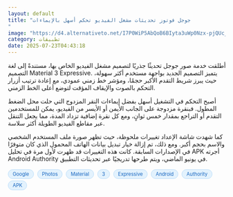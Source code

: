 ```yaml
---
layout: default
title: "جوجل فوتوز تحديثات مشغل الفيديو تحكم أسهل بالإيماءات
"
image: "https://d4.alternativeto.net/I7P0WiP5AbQoB6BIyta3uWp0Nzx-pjQUc_td8H6Dyrg/rs:fill:1520:760:0/g:ce:0:0/YWJzOi8vZGlzdC9jb250ZW50LzE3NTMyNDYyMjg4MzYucG5n.png"
category: تطبيقات
date: 2025-07-23T04:43:18
---
```


أطلقت خدمة صور جوجل تحديثًا جذريًا لتصميم مشغل الفيديو الخاص بها، مستندةً إلى لغة التصميم Material 3 Expressive. يتميز التصميم الجديد بواجهة مستخدم أكثر سهولة، حيث يبرز شريط التقدم الأكبر حجمًا، ومؤشر خط زمني عمودي، مع إعادة ترتيب أزرار التحكم بالصوت والإيقاف المؤقت لتوضع أعلى الخط الزمني.

أصبح التحكم في التشغيل أسهل بفضل إيماءات النقر المزدوج التي حلت محل الضغط المطول. فبنقرة مزدوجة على الجانب الأيمن أو الأيسر من الفيديو، يمكن للمستخدمين التقدم أو التراجع بمقدار خمس ثوانٍ، ومع كل نقرة إضافية تزداد المدة، مما يجعل التنقل عبر مقاطع الفيديو الطويلة أكثر سلاسة.

كما شهدت شاشة الإعداد تغييرات ملحوظة، حيث تظهر صورة ملف المستخدم الشخصي والاسم بحجم أكبر. ومع ذلك، تم إزالة خيار تبديل بيانات الهاتف المحمول الذي كان متوفرًا في الإصدارات السابقة. كانت هذه التغييرات قد ظهرت لأول مرة في تحليل APK أجرته Android Authority في يونيو الماضي، ويتم طرحها تدريجيًا عبر تحديثات التطبيق.

<div style="margin-top:2px; margin-bottom:2px;"><a href="https://bidjadraft.github.io/?query=Google" style="background:#e3f2fd; color:#1565c0; font-size:80%; border-radius:12px; padding:3px 10px; margin:2px 4px 2px 0; display:inline-block; border:1px solid #bbdefb; text-decoration:none;">Google</a> <a href="https://bidjadraft.github.io/?query=Photos" style="background:#e3f2fd; color:#1565c0; font-size:80%; border-radius:12px; padding:3px 10px; margin:2px 4px 2px 0; display:inline-block; border:1px solid #bbdefb; text-decoration:none;">Photos</a> <a href="https://bidjadraft.github.io/?query=Material" style="background:#e3f2fd; color:#1565c0; font-size:80%; border-radius:12px; padding:3px 10px; margin:2px 4px 2px 0; display:inline-block; border:1px solid #bbdefb; text-decoration:none;">Material</a> <a href="https://bidjadraft.github.io/?query=3" style="background:#e3f2fd; color:#1565c0; font-size:80%; border-radius:12px; padding:3px 10px; margin:2px 4px 2px 0; display:inline-block; border:1px solid #bbdefb; text-decoration:none;">3</a> <a href="https://bidjadraft.github.io/?query=Expressive" style="background:#e3f2fd; color:#1565c0; font-size:80%; border-radius:12px; padding:3px 10px; margin:2px 4px 2px 0; display:inline-block; border:1px solid #bbdefb; text-decoration:none;">Expressive</a> <a href="https://bidjadraft.github.io/?query=Android" style="background:#e3f2fd; color:#1565c0; font-size:80%; border-radius:12px; padding:3px 10px; margin:2px 4px 2px 0; display:inline-block; border:1px solid #bbdefb; text-decoration:none;">Android</a> <a href="https://bidjadraft.github.io/?query=Authority" style="background:#e3f2fd; color:#1565c0; font-size:80%; border-radius:12px; padding:3px 10px; margin:2px 4px 2px 0; display:inline-block; border:1px solid #bbdefb; text-decoration:none;">Authority</a> <a href="https://bidjadraft.github.io/?query=APK" style="background:#e3f2fd; color:#1565c0; font-size:80%; border-radius:12px; padding:3px 10px; margin:2px 4px 2px 0; display:inline-block; border:1px solid #bbdefb; text-decoration:none;">APK</a></div><br><br>
